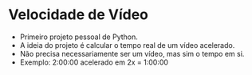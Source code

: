 # Velocidade de Vídeo
* Primeiro projeto pessoal de Python.
* A ideia do projeto é calcular o tempo real de um vídeo acelerado.
* Não precisa necessariamente ser um vídeo, mas sim o tempo em si.
* Exemplo: 2:00:00 acelerado em 2x = 1:00:00
